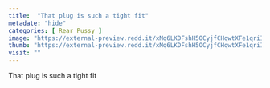 ```yaml
---
title:  "That plug is such a tight fit"
metadate: "hide"
categories: [ Rear Pussy ]
image: "https://external-preview.redd.it/xMq6LKDFshH5OCyjfCHqwtXFe1qriIwro0CcCFZybCc.jpg?auto=webp&s=353df2900ad215456ee786ab3ab88cd67a282aba"
thumb: "https://external-preview.redd.it/xMq6LKDFshH5OCyjfCHqwtXFe1qriIwro0CcCFZybCc.jpg?width=1080&crop=smart&auto=webp&s=2648bf830b8b32230f0635ff89f4c2a58e8597b5"
visit: ""
---
```

That plug is such a tight fit
